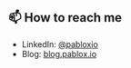 ## 📫 How to reach me

- LinkedIn: [@pabloxio](https://www.linkedin.com/in/pabloxio/)
- Blog: [blog.pablox.io](https://blog.pablox.io/)
